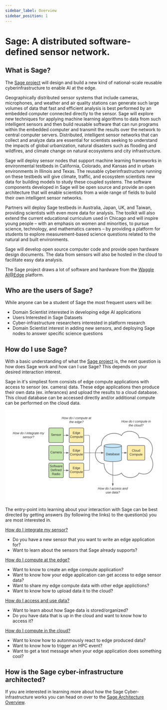 ```yaml
---
sidebar_label: Overview
sidebar_position: 1
---
```


# Sage: A distributed software-defined sensor network.

## What is Sage?
The [Sage project](https://sagecontinuum.org/) will design and build a new kind of national-scale reusable cyberinfrastructure to enable AI at the edge.

Geographically distributed sensor systems that include cameras, microphones, and weather and air quality stations can generate such large volumes of data that fast and efficient analysis is best performed by an embedded computer connected directly to the sensor. Sage will explore new techniques for applying machine learning algorithms to data from such intelligent sensors and then build reusable software that can run programs within the embedded computer and transmit the results over the network to central computer servers. Distributed, intelligent sensor networks that can collect and analyze data are essential for scientists seeking to understand the impacts of global urbanization, natural disasters such as flooding and wildfires, and climate change on natural ecosystems and city infrastructure.

Sage will deploy sensor nodes that support machine learning frameworks in environmental testbeds in California, Colorado, and Kansas and in urban environments in Illinois and Texas. The reusable cyberinfrastructure running on these testbeds will give climate, traffic, and ecosystem scientists new data for building models to study these coupled systems. The software components developed in Sage will be open source and provide an open architecture that will enable scientists from a wide range of fields to build their own intelligent sensor networks.

Partners will deploy Sage testbeds in Australia, Japan, UK, and Taiwan, providing scientists with even more data for analysis. The toolkit will also extend the current educational curriculum used in Chicago and will inspire young people – with an emphasis on women and minorities, to pursue science, technology, and mathematics careers – by providing a platform for students to explore measurement-based science questions related to the natural and built environments.

Sage will develop open source computer code and provide open hardware design documents.  The data from sensors will also be hosted in the cloud to facilitate easy data analysis.

The Sage project draws a lot of software and hardware from the [Waggle AI@Edge](https://github.com/waggle-sensor/waggle) platform.

## Who are the users of Sage?

While anyone can be a student of Sage the most frequent users will be:

- Domain Scientist interested in developing edge AI applications
- Users Interested in Sage Datasets
- Cyber-infrastructure researchers interested in platform research
- Domain Scientist interest in adding new sensors, and deploying Sage nodes to answer specific science questions

## How do I use Sage?

With a basic understanding of what the [Sage project](https://sagecontinuum.org/) is, the next question is how does Sage work and how can I use Sage? This depends on your desired interaction interest. 

Sage in it's simpliest form consists of edge compute applications with access to sensor (ex. camera) data. These edge applications then produce their own data (ex. inferances) and upload the results to a cloud database. This cloud database can be accessed directly and/or additional compute can be performed on the cloud data. 

![Sage User Interaction](./images/SAGE_Interact.png)

The entry-point into learning about your interaction with Sage can be best directed by getting answers (by following the links) to the question(s) you are most interested in.

[How do I integrate my sensor?](../tutorials/integrate-a-sensor.md)
- Do you have a new sensor that you want to write an edge application for?
- Want to learn about the sensors that Sage already supports?

[How do I compute at the edge?](../tutorials/compute-at-edge.md)
- Want to know to create an edge compute application?
- Want to know how your edge application can get access to edge sensor data?
- Want to share my edge compute data with other edge applictions?
- Want to know how to upload data it to the cloud?

[How do I access and use data?](../tutorials/accessing-data.md)
- Want to learn about how Sage data is stored/organized?
- Do you have data that is up in the cloud and want to know how to access it?

[How do I compute in the cloud?](../tutorials/cloud-compute.md)
- Want to know how to autonmously react to edge produced data?
- Want to know how to trigger an HPC event?
- Want to get a text message when your edge application does something cool?

## How is the Sage cyber-infrastructure architected?

If you are interested in learning more about how the Sage Cyber-infrastructure works you can head on over to the [Sage Architecture Overview](./arch-overview.md).
